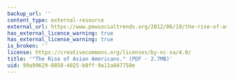 ```yaml
---
backup_url: ''
content_type: external-resource
external_url: https://www.pewsocialtrends.org/2012/06/19/the-rise-of-asian-americans/
has_external_licence_warning: true
has_external_license_warning: true
is_broken: ''
license: https://creativecommons.org/licenses/by-nc-sa/4.0/
title: '"The Rise of Asian Americans." (PDF - 2.7MB)'
uid: 99a99629-8858-4025-b8ff-9a11a847758e
---
```

